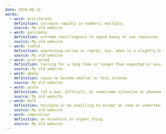 ```yaml
---
date: 2019-06-12
words:
  - word: proliferate
    definition: increase rapidly in numbers; multiply.
    source: My old website
  - word: parsimony
    definition: extreme unwillingness to spend money or use resources.
    source: My old website
  - word: rueful
    definition: expressing sorrow or regret, esp. when in a slightly humorous way.
    source: My old website
  - word: protracted
    definition: lasting for a long time or longer than expected or usual.
    source: My old website
  - word: abate
    definition: cause to become smaller or less intense.
    source: My old website
  - word: acute
    definition: (of a bad, difficult, or unwelcome situation or phenomenon) present or experienced to a severe or intense degree.
    source: My old website
  - word: balk
    definition: hesitate or be unwilling to accept an idea or undertaking.
    source: My old website
  - word: imperative
    definition: an essential or urgent thing. 
    source: My old website
---
```

